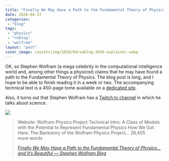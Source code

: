 ```yaml
---
title: "Finally We May Have a Path to the Fundamental Theory of Physics…  and It’s Beautiful — Stephen Wolfram Blog"
date: 2020-04-27
categories: 
 - "blog"
tags: 
 - "physics"
 - "reblog"
 - "wolfram"
layout: "post"
cover_image: /assets/img/2020/04/swblog-2036-explainer.webp
---
```


OK, so Stephen Wolfram (a mega celebrity in the computational intelligence world and, among other things a physicist) claims that he may have found a path to the Fundamental Theory of Physics. The blog post is long, and I hope to be able to finish reading it in a week or two. The accompanying technical text is a 450-page tome available on a [dedicated site](https://www.wolframphysics.org/technical-introduction/).

Also, it turns out that Stephen Wolfram has a [Twitch.tv channel](https://www.twitch.tv/stephen_wolfram) in which he talks about science.

![](https://i1.wp.com/writings.stephenwolfram.com/data/uploads/2020/04/swblog-2036-explainer.png?quality=80&ssl=1&strip=info&w=1600)

> Website: Wolfram Physics Project Technical Intro: A Class of Models with the Potential to Represent Fundamental Physics How We Got Here: The Backstory of the Wolfram Physics Project… 26,455 more words
> 
> <cite><a href="https://writings.stephenwolfram.com/2020/04/finally-we-may-have-a-path-to-the-fundamental-theory-of-physics-and-its-beautiful/">Finally We May Have a Path to the Fundamental Theory of Physics…  and It’s Beautiful — Stephen Wolfram Blog</a></cite>
